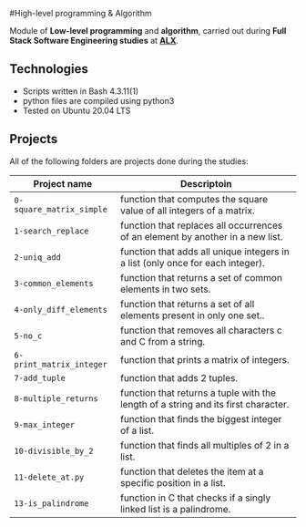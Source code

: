 #High-level programming & Algorithm

Module of **Low-level programming** and **algorithm**, carried out during **Full Stack Software Engineering studies** at **[ALX](https://www.alxafrica.com/)**.

## Technologies
* Scripts written in Bash 4.3.11(1)
* python files are compiled using python3
* Tested on Ubuntu 20.04 LTS

## Projects
All of the following folders are projects done during the studies:

| Project name | Descriptoin |
| ------------ | ----------- |
| `0-square_matrix_simple`  | function that computes the square value of all integers of a matrix.|
| `1-search_replace` |function that replaces all occurrences of an element by another in a new list. |
| `2-uniq_add`  |function that adds all unique integers in a list (only once for each integer).|
| `3-common_elements`| function that returns a set of common elements in two sets.|
| `4-only_diff_elements` | function that returns a set of all elements present in only one set..|
| `5-no_c` |function that removes all characters c and C from a string.|
|`6-print_matrix_integer` |function that prints a matrix of integers.|
|`7-add_tuple` | function that adds 2 tuples. |
|`8-multiple_returns` | function that returns a tuple with the length of a string and its first character.|
|`9-max_integer` | function that finds the biggest integer of a list. |
|`10-divisible_by_2` |function that finds all multiples of 2 in a list.|
|`11-delete_at.py` |function that deletes the item at a specific position in a list.|
|`13-is_palindrome` |function in C that checks if a singly linked list is a palindrome.|